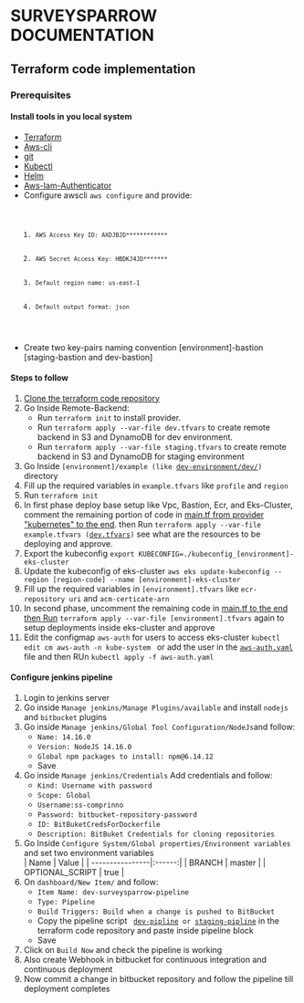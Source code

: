 
# SURVEYSPARROW DOCUMENTATION #

## Terraform code implementation #

### Prerequisites ###
#### Install tools in you local system ####
<ul>
  <li><a href="https://learn.hashicorp.com/tutorials/terraform/install-cli">Terraform</a></li>
  <li><a href="https://docs.aws.amazon.com/cli/latest/userguide/getting-started-install.html">Aws-cli</a></li>
  <li><a href="https://git-scm.com/downloads">git</a></li>
  <li><a href="https://kubernetes.io/docs/tasks/tools/">Kubectl</a></li>
  <li><a href="https://helm.sh/docs/intro/install/">Helm</a></li>
  <li><a href="https://docs.aws.amazon.com/eks/latest/userguide/install-aws-iam-authenticator.html">Aws-Iam-Authenticator</a></li>

  <li>Configure awscli <code>aws configure</code> and provide:
    <code>
      <ol>
        <li><code>AWS Access Key ID: AXDJBJD************</code></li>
        <li><code>AWS Secret Access Key: HBDKJ4JD*******</code></li>
        <li><code>Default region name: us-east-1</code></li>
        <li><code>Default output format: json</code></li>
      </ol>
    </code>  
  </li>
  <li>Create two key-pairs naming convention [environment]-bastion [staging-bastion and dev-bastion] </li>
</ul>


#### Steps to follow ###
<ol>
  <li><a href="https://bitbucket.org/surveysparrow/surveysparrow-comprinno-iac/src/master/">Clone the terraform code repository</a></li>
  <li>Go Inside Remote-Backend:
    <ul>
      <li>Run <code>terraform init</code> to install provider.</li>
      <li>Run <code>terraform apply --var-file dev.tfvars</code> to create remote backend in S3 and DynamoDB for dev environment.</li>
      <li>Run <code>terraform apply --var-file staging.tfvars</code> to create remote backend in S3 and DynamoDB for staging environment</li>
    </ul>
  </li>

  <li>Go Inside <code>[environment]/example (like <a href="https://bitbucket.org/surveysparrow/surveysparrow-comprinno-iac/src/master/development-environment/dev/">dev-environment/dev/</a>)</code> directory</li>
  <li>Fill up the required variables in <code>example.tfvars</code> like <code>profile</code> and <code>region</code></li>
  <li>Run <code>terraform init</code></li>
  
  <li>In first phase deploy base setup like Vpc, Bastion, Ecr, and Eks-Cluster, comment the remaining portion of code in <a href="https://bitbucket.org/surveysparrow/surveysparrow-comprinno-iac/src/master/development-environment/dev/main.tf#lines-101"> main.tf from provider "kubernetes" to the end</a>. then Run <code>terraform apply --var-file example.tfvars (<a href="https://bitbucket.org/surveysparrow/surveysparrow-comprinno-iac/src/master/development-environment/dev/dev.tfvars">dev.tfvars</a>)</code>  see what are the resources to be deploying and approve.</li>
  <li> Export the kubeconfig <code>export KUBECONFIG=./kubeconfig_[environment]-eks-cluster</code>
  <li>Update the kubeconfig of eks-cluster <code>aws eks update-kubeconfig --region [region-code] --name [environment]-eks-cluster</code> </li>
  <li>Fill up the required variables in <code>[environment].tfvars</code> like <code>ecr-repository uri</code> and <code>acm-certicate-arn</code></li>
  <li> In second phase, uncomment the remaining code in <a href="https://bitbucket.org/surveysparrow/surveysparrow-comprinno-iac/src/master/development-environment/dev/main.tf#lines-101">main.tf to the end then Run</a> <code>terraform apply --var-file [environment].tfvars</code> again to setup deployments inside eks-cluster and approve</li>
  <li> Edit the configmap <code>aws-auth</code> for users to access eks-cluster <code>kubectl edit cm aws-auth -n kube-system </code>  or add the user in the <code><a href="https://bitbucket.org/surveysparrow/surveysparrow-comprinno-iac/src/master/development-environment/aws-auth.yaml">aws-auth.yaml</a></code> file and then RUn <code>kubectl apply -f aws-auth.yaml</code></li> 
</ol>

#### Configure jenkins pipeline ####
<ol>
  <li>Login to jenkins server</li>
  <li>Go inside <code>Manage jenkins/Manage Plugins/available</code> and install <code>nodejs</code> and <code>bitbucket</code> plugins</a></li>
  <li>Go inside <code>Manage jenkins/Global Tool Configuration/NodeJs</code>and follow:
    <ul>
       <li><code>Name: 14.16.0</code></li>
      <li><code>Version: NodeJS 14.16.0</code></li> 
      <li><code>Global npm packages to install: npm@6.14.12</code></li>
       <li>Save</li>
    </ul>
  </li>
  <li>
    Go inside <code>Manage jenkins/Credentials</code> Add credentials and follow:
    <ul>
      <li><code>Kind: Username with password</code></li>
      <li><code>Scope: Global</code></li>
      <li><code>Username:ss-comprinno</code></li>
      <li><code>Password: bitbucket-repository-password</code></li>
      <li><code>ID: BitBuketCredsForDockerfile</code></li>
      <li><code>Description: BitBuket Credentials for cloning repositories</code></li>
    </ul>
  </li>
  <li>Go Inside <code>Configure System/Global properties/Environment variables</code> and set two environment variables  </li> 
      | Name            | Value  |        
      | ----------------|:------:|
      | BRANCH          | master | 
      | OPTIONAL_SCRIPT | true   |

 
  <li> On <code>dashboard/New Item/</code> and follow:
  <ul>
    <li><code>Item Name: dev-surveysparrow-pipeline</code></li>
    <li><code>Type: Pipeline</code></li>
    <li><code>Build Triggers: Build when a change is pushed to BitBucket</code></li>
    <li>Copy the pipeline script <code> <a href="https://bitbucket.org/surveysparrow/surveysparrow-comprinno-iac/src/master/development-environment/dev-pipeline">dev-pipline</a> or <a href="https://bitbucket.org/surveysparrow/surveysparrow-comprinno-iac/src/master/staging-enviroment/staging-pipeline">staging-pipline</a></code> in the terraform code repository and paste inside pipeline block</li>
    <li>Save</li>
  </ul> 
  </li>
  <li>Click on <code>Build Now</code> and check the pipeline is working</li>
  <li>Also create Webhook in bitbucket for continuous integration and continuous deployment</li>
  <li>Now commit a change in bitbucket repository and follow the pipeline till deployment completes</li>
</ol>
